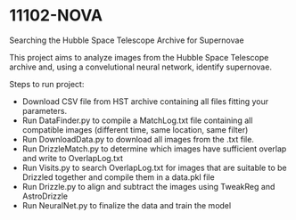 # 11102-NOVA
Searching the Hubble Space Telescope Archive for Supernovae



This project aims to analyze images from the Hubble Space Telescope archive and, using a convelutional neural network, identify supernovae.

Steps to run project:
- Download CSV file from HST archive containing all files fitting your parameters.
- Run DataFinder.py to compile a MatchLog.txt file containing all compatible images (different time, same location, same filter)
- Run DownloadData.py to download all images from the .txt file.
- Run DrizzleMatch.py to determine which images have sufficient overlap and write to OverlapLog.txt
- Run Visits.py to search OverlapLog.txt for images that are suitable to be Drizzled together and compile them in a data.pkl file
- Run Drizzle.py to align and subtract the images using TweakReg and AstroDrizzle
- Run NeuralNet.py to finalize the data and train the model

